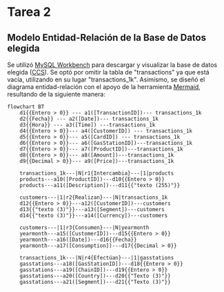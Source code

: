 # **Tarea 2**

## **Modelo Entidad-Relación de la Base de Datos elegida**

Se utilizó [MySQL Workbench](https://www.mysql.com/products/workbench/) para descargar y visualizar la base de datos elegida ([CCS](https://relational.fit.cvut.cz/dataset/CCS)). Se optó por omitir la tabla de "transactions" ya que está vacía, utilizando en su lugar "transactions_1k". Asimismo, se diseñó el diagrama entidad-relación con el apoyo de la herramienta [Mermaid](https://mermaid.live/), resultando de la siguiente manera:

```mermaid
flowchart BT
    d1{{Entero > 0}} --- a1([TransactionID])--- transactions_1k
    d2{{Fecha}} --- a2([Date])--- transactions_1k
    d3{{Hora}} --- a3([Time]) ---transactions_1k
    d4{{Entero > 0}}--- a4([CustomerID]) --- transactions_1k
    d5{{Entero > 0}}--- a5([CardID]) --- transactions_1k
    d6{{Entero > 0}}--- a6([GasStationID])---transactions_1k
    d7{{Entero > 0}}--- a7([ProductID])---transactions_1k
    d8{{Entero > 0}}--- a8([Amount])---transactions_1k
    d9{{Decimal > 0}}--- a9([Price])---transactions_1k

    transactions_1k---|N|r1{Intercambia}---|1|products
    products---a10([ProductID])---d10{{Entero > 0}}
    products---a11([Description])---d11{{"texto (255)"}}

    customers---|1|r2{Realizan}---|N|transactions_1k
    d12{{Entero > 0}}---a12([CustomerID])---customers
    d13{{"texto (3)"}}---a13([Segment])---customers
    d14{{"texto (3)"}}---a14([Currency])---customers

    customers---|1|r3{Consumen}---|N|yearmonth
    yearmonth---a15([CustomerID])---d15{{Entero > 0}}
    yearmonth---a16([Date])---d16{{Fecha}}
    yearmonth---a17([Consumption])---d17{{Decimal > 0}}

    transactions_1k---|N|r4{Efectúan}---|1|gasstations
    gasstations---a18([GasStationID])---d18{{Entero > 0}}
    gasstations---a19([ChainID])---d19{{Entero > 0}}
    gasstations---a20([Country])---d20{{"Texto (3)"}}
    gasstations---a21([Segment])---d21{{"Texto (3)"}}
```
